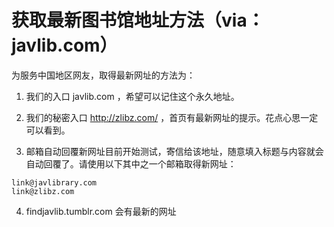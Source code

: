 # 获取最新图书馆地址方法（via： javlib.com）

为服务中国地区网友，取得最新网址的方法为：

1. 我们的入口 javlib.com ，希望可以记住这个永久地址。

2. 我们的秘密入口 http://zlibz.com/ ，首页有最新网址的提示。花点心思一定可以看到。

3. 邮箱自动回覆新网址目前开始测试，寄信给该地址，随意填入标题与内容就会自动回覆了。请使用以下其中之一个邮箱取得新网址：
```
link@javlibrary.com
link@zlibz.com
```

4. findjavlib.tumblr.com 会有最新的网址